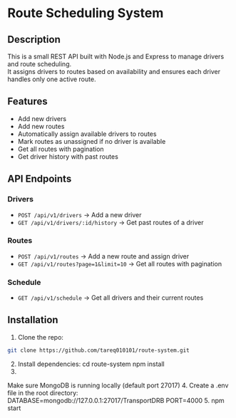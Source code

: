 # Route Scheduling System

## Description
This is a small REST API built with Node.js and Express to manage drivers and route scheduling.  
It assigns drivers to routes based on availability and ensures each driver handles only one active route.

## Features
- Add new drivers
- Add new routes
- Automatically assign available drivers to routes
- Mark routes as unassigned if no driver is available
- Get all routes with pagination
- Get driver history with past routes

## API Endpoints

### Drivers
- `POST /api/v1/drivers` → Add a new driver
- `GET /api/v1/drivers/:id/history` → Get past routes of a driver

### Routes
- `POST /api/v1/routes` → Add a new route and assign driver
- `GET /api/v1/routes?page=1&limit=10` → Get all routes with pagination

### Schedule
- `GET /api/v1/schedule` → Get all drivers and their current routes

## Installation
1. Clone the repo:
```bash
git clone https://github.com/tareq010101/route-system.git
```
2. Install dependencies:
cd route-system
npm install
3. 
Make sure MongoDB is running locally (default port 27017)
4. Create a .env file in the root directory:
DATABASE=mongodb://127.0.0.1:27017/TransportDRB
PORT=4000
5. npm start


